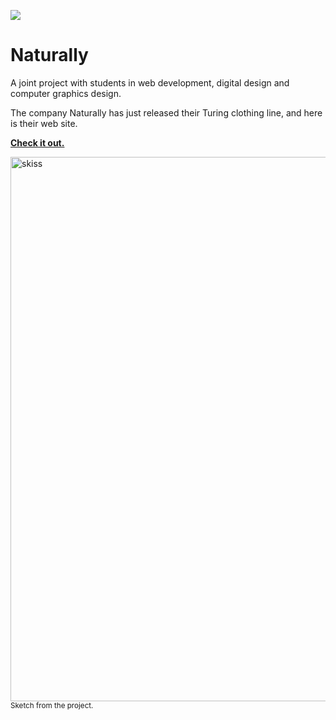 ![](https://wpvip.ted.com/wp-content/uploads/sites/3/2014/08/turing_gif4green_09.gif)

# Naturally
A joint project with students in web development, digital design and computer graphics design.

The company Naturally has just released their Turing clothing line, and here is their web site.

**[Check it out.](https://naturally-turing.netlify.app/)**

<img width="871" alt="skiss" src="/images/klader_till_skolan.png">
<sub>Sketch from the project.</sub> 
